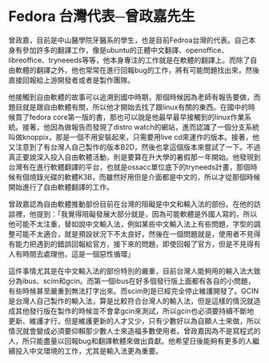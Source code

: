 # Fedora 台灣代表─曾政嘉先生

曾政嘉，目前是中山醫學院牙醫系的學生，也是目前Fedroa台灣的代表。自己本身有參加許多的翻譯工作，像是ubuntu的正體中文翻譯、openoffice、libreoffice、tryneeeds等等，他本身專注的工作就是在軟體的翻譯上。而除了自由軟體的翻譯之外，他也常常在進行回報bug的工作，將有可能問題找出來，然後直接回報給上游開發者或者是製作團隊。 

他接觸到自由軟體的故事可以追溯到國中時期，那個時候因為老師有報告要做，而題目就是跟自由軟體有關，所以他才開始去找了跟linux有關的東西。在國中的時候買了fedora core第一版的書，那也可以說是他最早最早接觸到的linux作業系統。接著，他因為做報告而發現了distro watch的網站，進而認識了一個分支系統叫做knoppix，那是一個不用安裝起來，只需要用live cd來運作的版本。接著，他又注意到了有台灣人自己製作的版本B2D，然後也拿這個版本來嘗試了一下。不過真正要說深入投入自由軟體活動，則是要算在升大學的暑假那一年開始。他發現到台灣有在進行軟體翻譯的平台，也就是ossacc單位底下的tryneeds計畫，那個時候有個燒錄光碟的軟體K3B，而雖然好用但是介面都是中文的，所以才從那個時候開始進行了自由軟體翻譯的工作。

曾政嘉認為自由軟體推動部份目前在台灣的阻礙是中文和輸入法的部份。在他的訪談裡，他提到：「我覺得阻礙發展大部分就是，因為可能軟體是外國人寫的，所以他可能不太注重，替如說中文輸入法，例如某些中文輸入法上有些問題，字型的調整可能不太適合，就是預設狀況下不太良好，然後在一個問題就是，使用者不見得有能力把遇到的錯誤回報給官方，接下來的問題，即使回報了官方，但是不見得有人有時間去處理他，這是一個惡性循環」

這件事情尤其是在中文輸入法的部份特別的嚴重，目前台灣人能夠用的輸入法大致分為ibus、scim和gcin。而第一個ibus在好多個發行版上面都有各自的小問題，有些時候甚至嚴重到無法打字出來。而scim則是已經完全停止維護開發了。GCIN是台灣人自己製作的輸入法，算是比較符合台灣人的輸入法，但是這樣的情況就造成其他發行版在製作的時候並不會拿gcin來測試，所以gcin也必須要持續不斷地更新、維護才行，但是維護更新的人才又少，只有少數好以為自願人士來做，所以情況就會變成必須要仰賴那少數人士來造福多數使用者。曾政嘉因為不是寫程式的人，所只能盡量以回報bug和翻譯軟體來做出貢獻。他希望日後能夠有更多的人繼續投入中文環境的工作，尤其是輸入法更為重要。
